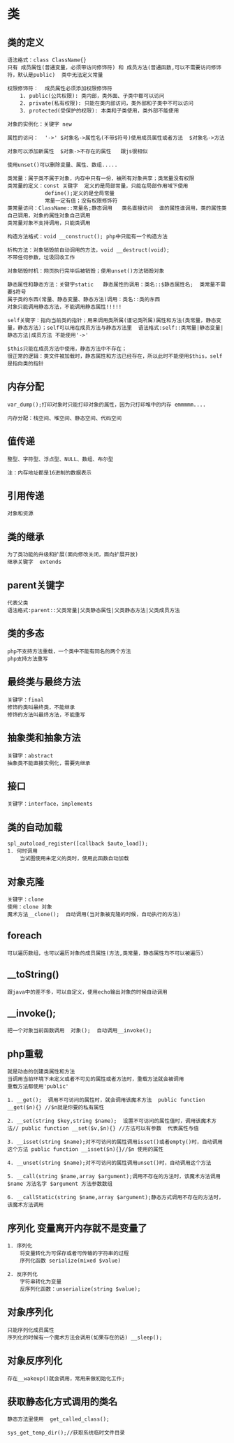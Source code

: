 # 类
## 类的定义
	语法格式：class ClassName{}
	只有 成员属性(普通变量，必须带访问修饰符) 和 成员方法(普通函数,可以不需要访问修饰符，默认是public)  类中无法定义常量

	权限修饰符：  成员属性必须添加权限修饰符
		1. public(公共权限): 类内部，类外面、子类中都可以访问
		2. private(私有权限): 只能在类内部访问，类外部和子类中不可以访问
		3. protected(受保护的权限): 本类和子类使用，类外部不能使用

	对象的实例化：关键字 new

	属性的访问：  '->' $对象名->属性名(不带$符号)使用成员属性或者方法  $对象名->方法

	对象可以添加新属性  $对象->不存在的属性   跟js很相似

	使用unset()可以删除变量、属性、数组.....

	类常量：属于类不属于对象，内存中只有一份，被所有对象共享；类常量没有权限
	类常量的定义：const 关键字  定义的是局部常量，只能在局部作用域下使用
				define();定义的是全局常量
				常量一定有值；没有权限修饰符
	类常量访问：ClassName::常量名;静态调用   类名直接访问  谁的属性谁调用，类的属性类自己调用，对象的属性对象自己调用
	类常量对象不支持调用，只能类调用

	构造方法格式：void __construct(); php中只能有一个构造方法

	析构方法：对象销毁前自动调用的方法，void __destruct(void); 
	不带任何参数，垃圾回收工作

	对象销毁时机：网页执行完毕后被销毁；使用unset()方法销毁对象

	静态属性和静态方法：关键字static   静态属性的调用：类名::$静态属性名;  类常量不需要$符号
	属于类的东西(常量、静态变量、静态方法)调用：类名::类的东西
	对象只能调用静态方法，不能调用静态属性!!!!!

	self关键字：指向当前类的指针；用来调用类所属(谨记类所属)属性和方法(类常量，静态变量，静态方法)；self可以用在成员方法与静态方法里  语法格式:self::类常量|静态变量|静态方法|成员方法 不能使用'->'

	$this只能在成员方法中使用，静态方法中不存在；
	很正常的逻辑：类文件被加载时，静态属性和方法已经存在，所以此时不能使用$this，self是指向类的指针

## 内存分配
	var_dump();打印对象时只能打印对象的属性，因为只打印堆中的内存 emmmmm....

	内存分配：栈空间、堆空间、静态空间、代码空间

## 值传递
	整型、字符型、浮点型、NULL、数组、布尔型
	
	注：内存地址都是16进制的数据表示

## 引用传递
	对象和资源

## 类的继承
	为了类功能的升级和扩展(面向修改关闭，面向扩展开放)
	继承关键字  extends

## parent关键字
	代表父类
	语法格式:parent::父类常量|父类静态属性|父类静态方法|父类成员方法

## 类的多态
	php不支持方法重载，一个类中不能有同名的两个方法
	php支持方法重写

## 最终类与最终方法
	关键字：final   
	修饰的类叫最终类，不能继承
	修饰的方法叫最终方法，不能重写

## 抽象类和抽象方法
	关键字：abstract
	抽象类不能直接实例化，需要先继承

## 接口 
	关键字：interface，implements

## 类的自动加载
	spl_autoload_register([callback $auto_load]);
	1. 何时调用
		当试图使用未定义的类时，使用此函数自动加载

## 对象克隆
	关键字：clone 
	使用：clone 对象
	魔术方法__clone();  自动调用(当对象被克隆的时候，自动执行的方法)

## foreach
	可以遍历数组，也可以遍历对象的成员属性(方法,类常量，静态属性均不可以被遍历)

## __toString() 
	跟java中的差不多，可以自定义，使用echo输出对象的时候自动调用

## __invoke();
	把一个对象当前函数调用  对象();  自动调用__invoke();

## php重载
	就是动态的创建类属性和方法
	当调用当前环境下未定义或者不可见的属性或者方法时，重载方法就会被调用
	重载方法都使用'public'

	1. __get();  调用不可访问的属性时，就会调用该魔术方法  public function __get($n){} //$n就是你要的私有属性
	
	2. __set(string $key,string $name);  设置不可访问的属性值时，调用该魔术方法// public function __set($v,$n){} //方法可以有参数  代表属性与值
	
	3. __isset(string $name);对不可访问的属性调用isset()或者empty()时，自动调用这个方法 public function __isset($n){}//$n 使用的属性
	
	4. __unset(string $name);对不可访问的属性调用unset()时，自动调用这个方法 
	
	5. __call(string $name,array $argument);调用不存在的方法时，该魔术方法调用  $name 方法名字 $argument 方法参数数组

	6. __callStatic(string $name,array $argument);静态方式调用不存在的方法时，该魔术方法调用
	
## 序列化 变量离开内存就不是变量了
	1. 序列化
		将变量转化为可保存或者可传输的字符串的过程
		序列化函数 serialize(mixed $value)

	2. 反序列化
		字符串转化为变量
		反序列化函数：unserialize(string $value);

## 对象序列化
	只能序列化成员属性
	序列化的时候有一个魔术方法会调用(如果存在的话) __sleep();

## 对象反序列化
	存在__wakeup()就会调用，常用来做初始化工作;

## 获取静态化方式调用的类名
	静态方法里使用  get_called_class();

	sys_get_temp_dir();//获取系统临时文件目录



	
